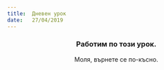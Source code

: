 ```yaml
---
title:  Дневен урок
date:   27/04/2019
---
```


### <center>Работим по този урок.</center>
<center>Моля, върнете се по-късно.</center>